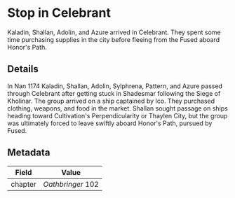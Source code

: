 # Stop in Celebrant
Kaladin, Shallan, Adolin, and Azure arrived in Celebrant. They spent some time purchasing supplies in the city before fleeing from the Fused aboard Honor's Path.

## Details
In Nan 1174 Kaladin, Shallan, Adolin, Sylphrena, Pattern, and Azure passed through Celebrant after getting stuck in Shadesmar following the Siege of Kholinar. The group arrived on a ship captained by Ico. They purchased clothing, weapons, and food in the market. Shallan sought passage on ships heading toward Cultivation's Perpendicularity or Thaylen City, but the group was ultimately forced to leave swiftly aboard Honor's Path, pursued by Fused. 

## Metadata
| Field | Value |
| ----- | ----- |
| chapter | *Oathbringer* 102 |
